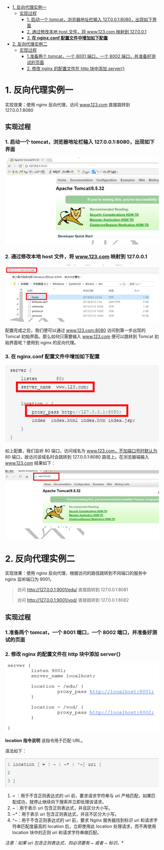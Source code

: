 - [1. 反向代理实例一](#1-反向代理实例一)
  - [实现过程](#实现过程)
    - [1. 启动一个 tomcat，浏览器地址栏输入 127.0.0.1:8080，出现如下界面](#1-启动一个-tomcat浏览器地址栏输入-1270018080出现如下界面)
    - [2. 通过修改本地 host 文件，将 www.123.com 映射到 127.0.0.1](#2-通过修改本地-host-文件将-www123com-映射到-127001)
    - [3. **在 nginx.conf 配置文件中增加如下配置**](#3-在-nginxconf-配置文件中增加如下配置)
- [2. 反向代理实例二](#2-反向代理实例二)
  - [实现过程](#实现过程-1)
    - [1.准备两个 tomcat，一个 8001 端口，一个 8002 端口，并准备好测试的页面](#1准备两个-tomcat一个-8001-端口一个-8002-端口并准备好测试的页面)
    - [2. 修改 nginx 的配置文件在 http 块中添加 server{}](#2-修改-nginx-的配置文件在-http-块中添加-server)

# 1. 反向代理实例一

实现效果：使用 nginx 反向代理，访问 www.123.com 直接跳转到 127.0.0.1:8080

## 实现过程

### 1. 启动一个 tomcat，浏览器地址栏输入 127.0.0.1:8080，出现如下界面

![](./images/20200521173446.png)

### 2. 通过修改本地 host 文件，将 www.123.com 映射到 127.0.0.1

![](./images/20200521173537.png)

配置完成之后，我们便可以通过 www.123.com:8080 访问到第一步出现的 Tomcat 初始界面。那么如何只需要输入 www.123.com 便可以跳转到 Tomcat 初始界面呢？便用到 nginx 的反向代理。

### 3. **在 nginx.conf 配置文件中增加如下配置**

![](./images/20200521173630.png)

如上配置，我们监听 80 端口，访问域名为 www.123.com，不加端口号时默认为 80 端口，故访问该域名时会跳转到 127.0.0.1:8080 路径上。在浏览器端输入 www.123.com 结果如下：

![](./images/20200521173703.png)

# 2. 反向代理实例二

实现效果：使用 nginx 反向代理，根据访问的路径跳转到不同端口的服务中 nginx 监听端口为 9001，

> 访问 http://127.0.0.1:9001/edu/ 直接跳转到 127.0.0.1:8081 
>
> 访问 http://127.0.0.1:9001/vod/ 直接跳转到 127.0.0.1:8082

## 实现过程

### 1.准备两个 tomcat，一个 8001 端口，一个 8002 端口，并准备好测试的页面

### 2. 修改 nginx 的配置文件在 http 块中添加 server{}

![](./images/20200521173939.png)

**location** **指令说明**   该指令用于匹配 URL。

语法如下：

![](./images/20200521174037.png)

1. = ：用于不含正则表达式的 uri 前，要求请求字符串与 uri 严格匹配，如果匹配成功，就停止继续向下搜索并立即处理该请求。
2. ~：用于表示 uri 包含正则表达式，并且区分大小写。
3. ~*：用于表示 uri 包含正则表达式，并且不区分大小写。
4. ^~：用于不含正则表达式的 uri 前，要求 Nginx 服务器找到标识 uri 和请求字符串匹配度最高的 location 后，立即使用此 location 处理请求，而不再使用 location 块中的正则 uri 和请求字符串做匹配。

**注意：如果 uri 包含正则表达式，则必须要有 ~ 或者 ~* 标识。**

 